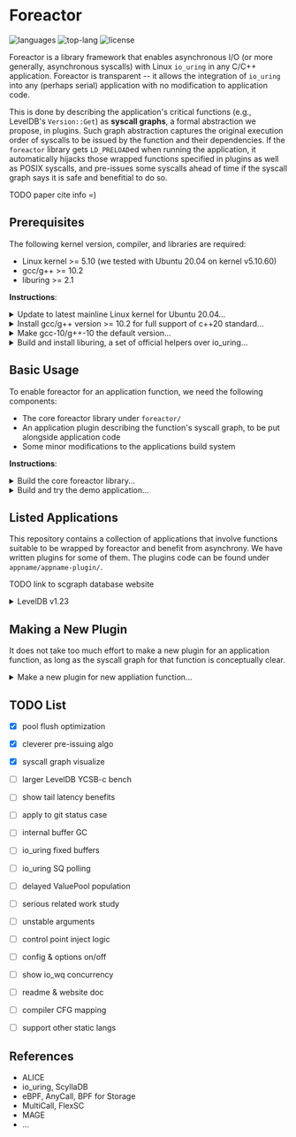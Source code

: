# Foreactor

![languages](https://img.shields.io/github/languages/count/josehu07/foreactor)
![top-lang](https://img.shields.io/github/languages/top/josehu07/foreactor)
![license](https://img.shields.io/github/license/josehu07/foreactor)

Foreactor is a library framework that enables asynchronous I/O (or more generally, asynchronous syscalls) with Linux `io_uring` in any C/C++ application. Foreactor is transparent -- it allows the integration of `io_uring` into any (perhaps serial) application with no modification to application code.

This is done by describing the application's critical functions (e.g., LevelDB's `Version::Get`) as **syscall graphs**, a formal abstraction we propose, in plugins. Such graph abstraction captures the original execution order of syscalls to be issued by the function and their dependencies. If the `foreactor` library gets `LD_PRELOAD`ed when running the application, it automatically hijacks those wrapped functions specified in plugins as well as POSIX syscalls, and pre-issues some syscalls ahead of time if the syscall graph says it is safe and benefitial to do so.

TODO paper cite info =)


## Prerequisites

The following kernel version, compiler, and libraries are required:

- Linux kernel >= 5.10 (we tested with Ubuntu 20.04 on kernel v5.10.60)
- gcc/g++ >= 10.2
- liburing >= 2.1

**Instructions**:

<details>
<summary>Update to latest mainline Linux kernel for Ubuntu 20.04...</summary>

```bash
wget https://raw.githubusercontent.com/pimlie/ubuntu-mainline-kernel.sh/master/ubuntu-mainline-kernel.sh
sudo chmod +x ubuntu-mainline-kernel.sh
./ubuntu-mainline-kernel.sh -r v5.10     # search for 5.10 versions available
sudo ./ubuntu-mainline-kernel.sh -i v5.10.60
sudo apt --fix-broken install
```
</details>

<details>
<summary>Install gcc/g++ version >= 10.2 for full support of c++20 standard...</summary>

```bash
sudo apt update
sudo apt upgrade
sudo apt install build-essential gcc-10 g++-10 cpp-10 cmake
```
</details>

<details>
<summary>Make gcc-10/g++-10 the default version...</summary>

```bash
sudo update-alternatives --install /usr/bin/gcc gcc /usr/bin/gcc-10 100
sudo update-alternatives --install /usr/bin/g++ g++ /usr/bin/g++-10 100
sudo update-alternatives --install /usr/bin/gcov gcov /usr/bin/gcov-10 100
```
</details>

<details>
<summary>Build and install liburing, a set of official helpers over io_uring...</summary>

```bash
git clone https://github.com/axboe/liburing.git
cd liburing
make
sudo make install
cd ..
```
</details>


## Basic Usage

To enable foreactor for an application function, we need the following components:

- The core foreactor library under `foreactor/`
- An application plugin describing the function's syscall graph, to be put alongside application code
- Some minor modifications to the applications build system

**Instructions**:

<details>
<summary>Build the core foreactor library...</summary>

```bash
cd foreactor
make clean && make
cd ..
```
</details>

<details>
<summary>Build and try the demo application...</summary>

```bash
cd demoapp
./demo.sh
cd ..
```

TODO describe linker wrapping procedure
</details>


## Listed Applications

This repository contains a collection of applications that involve functions suitable to be wrapped by foreactor and benefit from asynchrony. We have written plugins for some of them. The plugins code can be found under `appname/appname-plugin/`.

TODO link to scgraph database website

<details>
<summary>LevelDB v1.23</summary>

| Function | Note |
| :-: | :- |
| `Version::Get` | Chained `pread`s with early exits |

Build:

```bash
cd leveldb
make clean && make
```

Run with foreactor:

```bash
./ycsbcli TODO
```
</details>


## Making a New Plugin

It does not take too much effort to make a new plugin for an application function, as long as the syscall graph for that function is conceptually clear.

<details>
<summary>Make a new plugin for new appliation function...</summary>

```bash
objdump -t path/to/original/app/file.o | grep funcname_keyword
```

TODO complete tutorial
</details>


## TODO List

- [x] pool flush optimization
- [x] cleverer pre-issuing algo
- [x] syscall graph visualize
- [ ] larger LevelDB YCSB-c bench
- [ ] show tail latency benefits
- [ ] apply to git status case
- [ ] internal buffer GC
- [ ] io_uring fixed buffers
- [ ] io_uring SQ polling
- [ ] delayed ValuePool population
- [ ] serious related work study
- [ ] unstable arguments
- [ ] control point inject logic
- [ ] config & options on/off
- [ ] show io_wq concurrency
- [ ] readme & website doc
- [ ] compiler CFG mapping
- [ ] support other static langs


## References

- ALICE
- io_uring, ScyllaDB
- eBPF, AnyCall, BPF for Storage
- MultiCall, FlexSC
- MAGE
- ...
